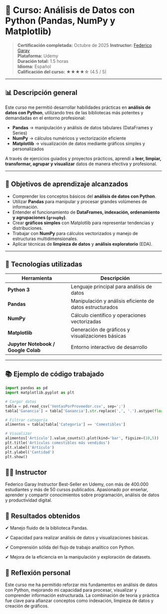 # 🐍 Curso: Análisis de Datos con Python (Pandas, NumPy y Matplotlib)

> **Certificación completada:** Octubre de 2025
> **Instructor:** [Federico Garay](https://www.udemy.com/user/federicogaray/)  
> **Plataforma:** Udemy  
> **Duración total:** 1.5 horas  
> **Idioma:** Español  
> **Calificación del curso:** ★★★★☆ (4.5 / 5)  

---

## 📊 Descripción general

Este curso me permitió desarrollar habilidades prácticas en **análisis de datos con Python**, utilizando tres de las bibliotecas más potentes y demandadas en el entorno profesional:

- **Pandas** → manipulación y análisis de datos tabulares (DataFrames y Series)  
- **NumPy** → cálculos numéricos y vectorización eficiente  
- **Matplotlib** → visualización de datos mediante gráficos simples y personalizados  

A través de ejercicios guiados y proyectos prácticos, aprendí a **leer, limpiar, transformar, agrupar y visualizar** datos de manera efectiva y profesional.

---

## 🎯 Objetivos de aprendizaje alcanzados

- Comprender los conceptos básicos del **análisis de datos con Python**.  
- Utilizar **Pandas** para manipular y procesar grandes volúmenes de información.  
- Entender el funcionamiento de **DataFrames, indexación, ordenamiento y agrupaciones (`groupby`)**.  
- Crear **gráficos simples** con Matplotlib para representar tendencias y distribuciones.  
- Trabajar con **NumPy** para cálculos vectorizados y manejo de estructuras multidimensionales.  
- Aplicar técnicas de **limpieza de datos** y **análisis exploratorio** (EDA).  

---

## 🧠 Tecnologías utilizadas

| Herramienta | Descripción |
|--------------|-------------|
| **Python 3** | Lenguaje principal para análisis de datos |
| **Pandas** | Manipulación y análisis eficiente de datos estructurados |
| **NumPy** | Cálculo científico y operaciones vectorizadas |
| **Matplotlib** | Generación de gráficos y visualizaciones básicas |
| **Jupyter Notebook / Google Colab** | Entorno interactivo de desarrollo |

---

## 📚 Ejemplo de código trabajado

```python
import pandas as pd
import matplotlib.pyplot as plt

# Cargar datos
tabla = pd.read_csv('VentasPorProveedor.csv', sep=';')
tabla['Ganancia'] = tabla['Ganancia'].str.replace(',', '.').astype(float)

# Filtrar categoría
alimentos = tabla[tabla['Categoría'] == 'Comestibles']

# Visualizar
alimentos['Artículo'].value_counts().plot(kind='bar', figsize=(10,5))
plt.title('Artículos comestibles más vendidos')
plt.xlabel('Artículo')
plt.ylabel('Cantidad')
plt.show()

```
## 👨‍🏫 Instructor

Federico Garay
Instructor Best-Seller en Udemy, con más de 400.000 estudiantes y más de 50 cursos publicados.
Apasionado por enseñar, aprender y compartir conocimientos sobre programación, análisis de datos y productividad digital.

## 🏁 Resultados obtenidos
✔ Manejo fluido de la biblioteca Pandas.

✔ Capacidad para realizar análisis de datos y visualizaciones básicas.

✔ Comprensión sólida del flujo de trabajo analítico con Python.

✔ Mejora de la eficiencia en la manipulación y exploración de datasets.


## 💬 Reflexión personal

Este curso me ha permitido reforzar mis fundamentos en análisis de datos con Python, mejorando mi capacidad para procesar, visualizar y comprender información estructurada.
La combinación de teoría y práctica fue clave para afianzar conceptos como indexación, limpieza de datos y creación de gráficos.
